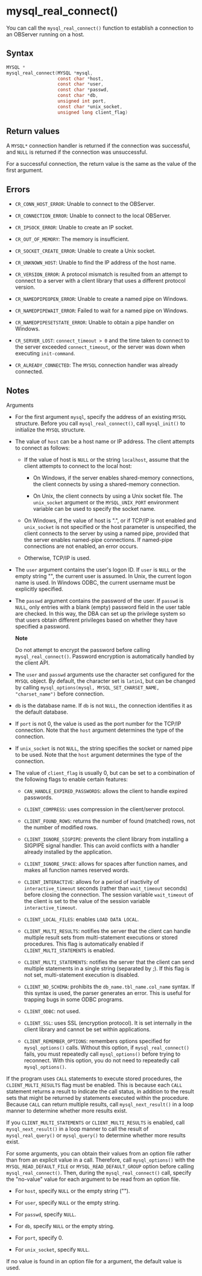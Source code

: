 mysql_real_connect() 
=========================================

You can call the `mysql_real_connect()` function to establish a connection to an OBServer running on a host. 

Syntax 
---------------------------

```c
MYSQL *
mysql_real_connect(MYSQL *mysql,
                   const char *host,
                   const char *user,
                   const char *passwd,
                   const char *db,
                   unsigned int port,
                   const char *unix_socket,
                   unsigned long client_flag)
```



Return values 
----------------------------------

A `MYSQL*` connection handler is returned if the connection was successful, and `NULL` is returned if the connection was unsuccessful. 

For a successful connection, the return value is the same as the value of the first argument.

Errors 
---------------------------

* `CR_CONN_HOST_ERROR`: Unable to connect to the OBServer.

  

* `CR_CONNECTION_ERROR`: Unable to connect to the local OBServer.

  

* `CR_IPSOCK_ERROR`: Unable to create an IP socket.

  

* `CR_OUT_OF_MEMORY`: The memory is insufficient.

  

* `CR_SOCKET_CREATE_ERROR`: Unable to create a Unix socket.

  

* `CR_UNKNOWN_HOST`: Unable to find the IP address of the host name.

  

* `CR_VERSION_ERROR`: A protocol mismatch is resulted from an attempt to connect to a server with a client library that uses a different protocol version.

  

* `CR_NAMEDPIPEOPEN_ERROR`: Unable to create a named pipe on Windows.

  

* `CR_NAMEDPIPEWAIT_ERROR`: Failed to wait for a named pipe on Windows.

  

* `CR_NAMEDPIPESETSTATE_ERROR`: Unable to obtain a pipe handler on Windows.

  

* `CR_SERVER_LOST`: `connect_timeout > 0` and the time taken to connect to the server exceeded `connect_timeout`, or the server was down when executing `init-command`.

  

* `CR_ALREADY_CONNECTED`: The `MYSQL` connection handler was already connected.

  




Notes 
--------------------------

Arguments

* For the first argument `mysql`, specify the address of an existing `MYSQL` structure. Before you call `mysql_real_connect()`, call `mysql_init()` to initialize the `MYSQL` structure.

  

* The value of `host` can be a host name or IP address. The client attempts to connect as follows:

  * If the value of host is `NULL` or the string `localhost`, assume that the client attempts to connect to the local host:

    * On Windows, if the server enables shared-memory connections, the client connects by using a shared-memory connection.

      
    
    * On Unix, the client connects by using a Unix socket file. The `unix_socket` argument or the `MYSQL_UNIX_PORT` environment variable can be used to specify the socket name.

      
    

    
  
  * On Windows, if the value of host is ".", or if TCP/IP is not enabled and `unix_socket` is not specified or the host parameter is unspecified, the client connects to the server by using a named pipe, provided that the server enables named-pipe connections. If named-pipe connections are not enabled, an error occurs.

    
  
  * Otherwise, TCP/IP is used.

    
  

  

* The `user` argument contains the user's logon ID. If `user` is `NULL` or the empty string "", the current user is assumed. In Unix, the current logon name is used. In Windows ODBC, the current username must be explicitly specified.

  

* The `passwd` argument contains the password of the user. If `passwd` is `NULL`, only entries with a blank (empty) password field in the user table are checked. In this way, the DBA can set up the privilege system so that users obtain different privileges based on whether they have specified a password. 

  **Note**

  

  Do not attempt to encrypt the password before calling `mysql_real_connect()`. Password encryption is automatically handled by the client API.
  

* The `user` and `passwd` arguments use the character set configured for the `MYSQL` object. By default, the character set is `latin1`, but can be changed by calling `mysql_options(mysql, MYSQL_SET_CHARSET_NAME, "charset_name")` before connection.

  

* `db` is the database name. If `db` is not `NULL`, the connection identifies it as the default database.

  

* If `port` is not 0, the value is used as the port number for the TCP/IP connection. Note that the `host` argument determines the type of the connection.

  

* If `unix_socket` is not `NULL`, the string specifies the socket or named pipe to be used. Note that the `host` argument determines the type of the connection.

  

* The value of `client_flag` is usually 0, but can be set to a combination of the following flags to enable certain features:

  * `CAN_HANDLE_EXPIRED_PASSWORDS`: allows the client to handle expired passwords.

    
  
  * `CLIENT_COMPRESS`: uses compression in the client/server protocol.

    
  
  * `CLIENT_FOUND_ROWS`: returns the number of found (matched) rows, not the number of modified rows.

    
  
  * `CLIENT_IGNORE_SIGPIPE`: prevents the client library from installing a SIGPIPE signal handler. This can avoid conflicts with a handler already installed by the application.

    
  
  * `CLIENT_IGNORE_SPACE`: allows for spaces after function names, and makes all function names reserved words.

    
  
  * `CLIENT_INTERACTIVE`: allows for a period of inactivity of `interactive_timeout` seconds (rather than `wait_timeout` seconds) before closing the connection. The session variable `wait_timeout` of the client is set to the value of the session variable `interactive_timeout`.

    
  
  * `CLIENT_LOCAL_FILES`: enables `LOAD DATA LOCAL`.

    
  
  * `CLIENT_MULTI_RESULTS`: notifies the server that the client can handle multiple result sets from multi-statement executions or stored procedures. This flag is automatically enabled if `CLIENT_MULTI_STATEMENTS` is enabled.

    
  
  * `CLIENT_MULTI_STATEMENTS`: notifies the server that the client can send multiple statements in a single string (separated by ;). If this flag is not set, multi-statement execution is disabled.

    
  
  * `CLIENT_NO_SCHEMA`: prohibits the `db_name.tbl_name.col_name` syntax. If this syntax is used, the parser generates an error. This is useful for trapping bugs in some ODBC programs.

    
  
  * `CLIENT_ODBC`: not used.

    
  
  * `CLIENT_SSL`: uses SSL (encryption protocol). It is set internally in the client library and cannot be set within applications.

    
  
  * `CLIENT_REMEMBER_OPTIONS`: remembers options specified for `mysql_options()` calls. Without this option, if `mysql_real_connect()` fails, you must repeatedly call `mysql_options()` before trying to reconnect. With this option, you do not need to repeatedly call `mysql_options()`.

    
  

  




If the program uses `CALL` statements to execute stored procedures, the `CLIENT_MULTI_RESULTS` flag must be enabled. This is because each `CALL` statement returns a result to indicate the call status, in addition to the result sets that might be returned by statements executed within the procedure. Because `CALL` can return multiple results, call `mysql_next_result()` in a loop manner to determine whether more results exist. 

If you `CLIENT_MULTI_STATEMENTS` or `CLIENT_MULTI_RESULTS` is enabled, call `mysql_next_result()` in a loop manner to call the result of `mysql_real_query()` or `mysql_query()` to determine whether more results exist. 

For some arguments, you can obtain their values from an option file rather than from an explicit value in a call. Therefore, call `mysql_options()` with the `MYSQL_READ_DEFAULT_FILE` or `MYSQL_READ_DEFAULT_GROUP` option before calling `mysql_real_connect()`. Then, during the `mysql_real_connect()` call, specify the "no-value" value for each argument to be read from an option file.

* For `host`, specify `NULL` or the empty string ("").

  

* For `user`, specify `NULL` or the empty string.

  

* For `passwd`, specify `NULL`.

  

* For `db`, specify `NULL` or the empty string.

  

* For `port`, specify 0.

  

* For `unix_socket`, specify `NULL`.

  




If no value is found in an option file for a argument, the default value is used.
